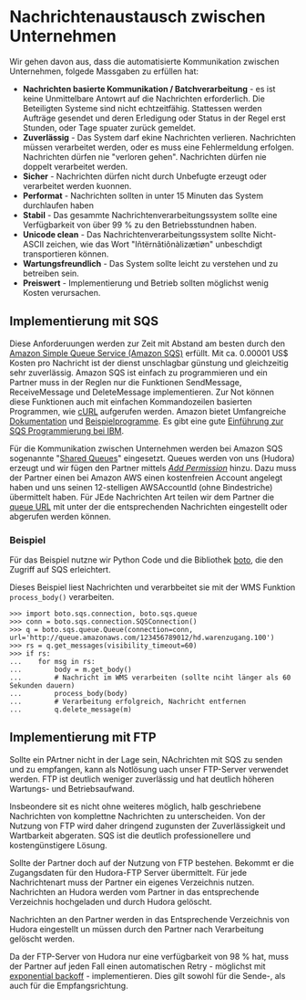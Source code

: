 # Nachrichtenaustausch zwischen Unternehmen

Wir gehen davon aus, dass die automatisierte Kommunikation zwischen Unternehmen, folgede Massgaben zu
erfüllen hat:

* **Nachrichten basierte Kommunikation / Batchverarbeitung** - es ist keine Unmittelbare Antowrt auf die
  Nachrichten erforderlich. Die Beteiligten Systeme sind nicht echtzeitfähig. Stattessen werden Aufträge
  gesendet und deren Erledigung oder Status in der Regel erst Stunden, oder Tage spuater zurück gemeldet.
* **Zuverlässig** - Das System darf ekine Nachrichten verlieren. Nachrichten müssen verarbeitet werden, oder
  es muss eine Fehlermeldung erfolgen. Nachrichten dürfen nie "verloren gehen". Nachrichten dürfen nie
  doppelt verarbeitet werden.
* **Sicher** - Nachrichten dürfen nicht durch Unbefugte erzeugt oder verarbeitet werden kuonnen.
* **Performat** - Nachrichten sollten in unter 15 Minuten das System durchlaufen haben
* **Stabil** - Das gesammte Nachrichtenverarbeitungssystem sollte eine Verfügbarkeit von über 99 %
  zu den Betriebsstundnen haben.
* **Unicode clean** - Das Nachrichtenverarbeitungssystem sollte Nicht-ASCII zeichen, wie das Wort
  "Iñtërnâtiônàlizætiøn" unbeschdigt transportieren können.
* **Wartungsfreundlich** - Das System sollte leicht zu verstehen und zu betreiben sein.
* **Preiswert** - Implementierung und Betrieb sollten möglichst wenig Kosten verursachen.



## Implementierung mit SQS

Diese Anforderuungen werden zur Zeit mit Abstand am besten durch den
[Amazon Simple Queue Service (Amazon SQS)][1] erfüllt. Mit ca. 0.00001 US$ Kosten pro Nachricht
ist der dienst unschlagbar günstung und gleichzeitig sehr zuverlässig. Amazon SQS ist einfach zu
programmieren und ein Partner muss in der Reglen nur die Funktionen SendMessage, ReceiveMessage und
DeleteMessage implementieren. Zur Not können diese Funktionen auch mit einfachen Kommandozeilen
basierten Programmen, wie [cURL][2] aufgerufen werden. Amazon bietet Umfangreiche [Dokumentation][3]
und [Beispielprogramme][4]. Es gibt eine gute [Einführung zur SQS Programmierung bei IBM][5].

[1]: http://aws.amazon.com/sqs/
[2]: http://curl.haxx.se/
[3]: http://developer.amazonwebservices.com/connect/entry.jspa?externalID=2317&categoryID=31 
[4]: http://developer.amazonwebservices.com/connect/kbcategory.jspa?categoryID=8
[5]: http://www.ibm.com/developerworks/library/ar-cloudaws4/

Für die Kommunikation zwischen Unternehmen werden bei Amazon SQS sogenannte "[Shared Queues][6]"
eingesetzt. Queues werden von uns (Hudora) erzeugt und wir fügen den Partner mittels
*[Add Permission][7]* hinzu. Dazu muss der Partner einen bei Amazon AWS einen kostenfreien Account
angelegt haben und uns seinen 12-stelligen AWSAccountId (ohne Bindestriche) übermittelt haben.
Für JEde Nachrichten Art teilen wir dem Partner die [queue URL][8] mit unter der die entsprechenden
Nachrichten eingestellt oder abgerufen werden können.

[6]: http://docs.amazonwebservices.com/AWSSimpleQueueService/2009-02-01/SQSDeveloperGuide/
[7]: http://docs.amazonwebservices.com/AWSSimpleQueueService/2009-02-01/APIReference/index.html?Query_QueryAddPermission.html
[8]: http://docs.amazonwebservices.com/AWSSimpleQueueService/latest/SQSDeveloperGuide/index.html?ImportantIdentifiers.html

### Beispiel

Für das Beispiel nutzne wir Python Code und die Bibliothek [boto][10], die den Zugriff auf SQS erleichtert.

[10]: http://code.google.com/p/boto/

Dieses Beispiel liest Nachrichten und verarbbeitet sie mit der WMS Funktion `process_body()` verarbeiten.

    >>> import boto.sqs.connection, boto.sqs.queue
    >>> conn = boto.sqs.connection.SQSConnection()
    >>> q = boto.sqs.queue.Queue(connection=conn, url='http://queue.amazonaws.com/123456789012/hd.warenzugang.100')
    >>> rs = q.get_messages(visibility_timeout=60)
    >>> if rs:
    ...    for msg in rs:
    ...        body = m.get_body()
    ...        # Nachricht im WMS verarbeiten (sollte nciht länger als 60 Sekunden dauern)
    ...        process_body(body)
    ...        # Verarbeitung erfolgreich, Nachricht entfernen
    ...        q.delete_message(m)
    

## Implementierung mit FTP

Sollte ein PArtner nicht in der Lage sein, NAchrichten mit SQS zu senden und zu empfangen, kann als
Notlösung uach unser FTP-Server verwendet werden. FTP ist deutlich weniger zuverlässig und hat deutlich
höheren Wartungs- und Betriebsaufwand.

Insbeondere sit es nicht ohne weiteres möglich, halb geschriebene Nachrichten von komplettne Nachrichten zu
unterscheiden. Von der Nutzung von FTP wird daher dringend zugunsten der Zuverlässigkeit und Wartbarkeit
abgeraten. SQS ist die deutlich professionellere und kostengünstigere Lösung.

Sollte der Partner doch auf der Nutzung von FTP bestehen. Bekommt er die Zugangsdaten für den Hudora-FTP
Server übermittelt. Für jede Nachrichtenart muss der Partner ein eigenes Verzeichnis nutzen. Nachrichten
an Hudora werden vom Partner in das entsprechende Verzeichnis hochgeladen und durch Hudora gelöscht.

Nachrichten an den Partner werden in das Entsprechende Verzeichnis von Hudora eingestellt un müssen durch
den Partner nach Verarbeitung gelöscht werden.

Da der FTP-Server von Hudora nur eine verfügbarkeit von 98 % hat, muss der Partner auf jeden Fall einen
automatischen Retry - möglichst mit [exponential backoff][11] - implementieren. Dies gilt sowohl für
die Sende-, als auch für die Empfangsrichtung.

[11]: http://en.wikipedia.org/wiki/Exponential_backoff